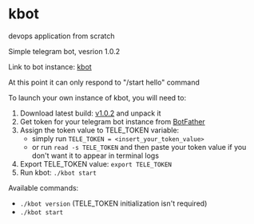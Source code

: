 # kbot
devops application from scratch

Simple telegram bot, vesrion 1.0.2

Link to bot instance: [kbot](https://t.me/OleksiiKiselevskyi_bot)

At this point it can only respond to "/start hello" command

To launch your own instance of kbot, you will need to:

1. Download latest build: [v1.0.2](https://github.com/OleksiiKiselevskyi/kbot/releases/tag/v1.0.2) and unpack it
2. Get token for your telegram bot instance from [BotFather](https://t.me/BotFather)
3. Assign the token value to TELE_TOKEN variable:
    * simply run `TELE_TOKEN = <insert_your_token_value>`
    * or run `read -s TELE_TOKEN` and then paste your token value if you don't want it to appear in terminal logs
4. Export TELE_TOKEN value: `export TELE_TOKEN`
5. Run kbot: `./kbot start`

Available commands:
* `./kbot version` (TELE_TOKEN initialization isn't required)
* `./kbot start`